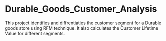 # Durable_Goods_Customer_Analysis

This project identifies and diffrentiaties the customer segment for a Durable goods store using RFM technique. It also calculates the Customer Lifetime Value for different segments.
